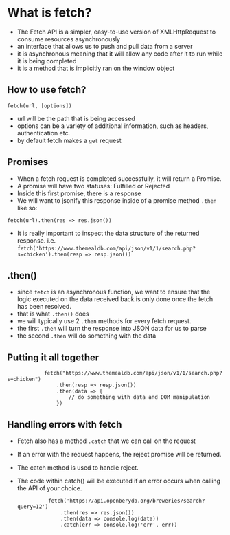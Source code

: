 # What is fetch?

- The Fetch API is a simpler, easy-to-use version of XMLHttpRequest to consume resources asynchronously
- an interface that allows us to push and pull data from a server 
- it is asynchronous meaning that it will allow any code after it to run while it is being completed
- it is a method that is implicitly ran on the window object

## How to use fetch?

``` fetch(url, [options]) ```

- url will be the path that is being accessed
- options can be a variety of additional information, such as headers, authentication etc.
- by default fetch makes a `get` request

## Promises 

- When a fetch request is completed successfully, it will return a Promise. 
- A promise will have two statuses: Fulfilled or Rejected
- Inside this first promise, there is a response 
- We will want to jsonify this response inside of a promise method `.then` like so:

```fetch(url).then(res => res.json())```

- It is really important to inspect the data structure of the returned response. i.e. `fetch('https://www.themealdb.com/api/json/v1/1/search.php?s=chicken').then(resp => resp.json())` 


## .then()

- since `fetch` is an asynchronous function, we want to ensure that the logic executed on the data received back is only done once the fetch has been resolved.
- that is what `.then()` does 
- we will typically use 2 `.then` methods for every fetch request.
- the first `.then` will turn the response into JSON data for us to parse
- the second `.then` will do something with the data 


## Putting it all together 

                fetch("https://www.themealdb.com/api/json/v1/1/search.php?s=chicken")
                    .then(resp => resp.json())
                    .then(data => {
                        // do something with data and DOM manipulation
                    })

## Handling errors with fetch

- Fetch also has a method `.catch` that we can call on the request
- If an error with the request happens, the reject promise will be returned. 
- The catch method is used to handle reject. 
- The code within catch() will be executed if an error occurs when calling the API of your choice.

                fetch('https://api.openberydb.org/breweries/search?query=12')
                    .then(res => res.json())
                    .then(data => console.log(data))
                    .catch(err => console.log('err', err))